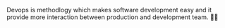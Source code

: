 Devops is methodlogy which makes software development easy and it provide more interaction between production and development team.


